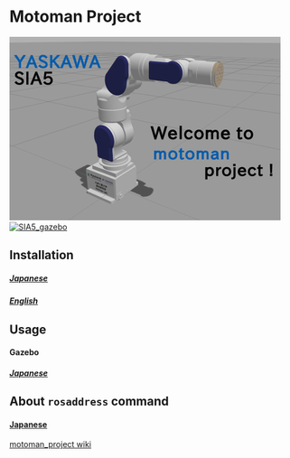 # Motoman Project
![SIA5](.image/sia5.png)
[![SIA5_gazebo](http://img.youtube.com/vi/FJFXUtZzpJA/0.jpg)](http://www.youtube.com/watch?v=FJFXUtZzpJA)  
## Installation
##### [Japanese](https://github.com/Nishida-Lab/motoman_project/wiki/Installation-%5BJapanese%5D)
##### [English](https://github.com/Nishida-Lab/motoman_project/wiki/Installation-%5BEnglish%5D)

## Usage
#### Gazebo
##### [Japanese](https://github.com/Nishida-Lab/motoman_project/wiki/Gazebo-%5BJapanese%5D)

## About `rosaddress` command
#### [Japanese](https://github.com/Nishida-Lab/motoman_project/wiki/About-rosaddress-command-%5BJapanese%5D)

[motoman_project wiki](https://github.com/Nishida-Lab/motoman_project/wiki)
